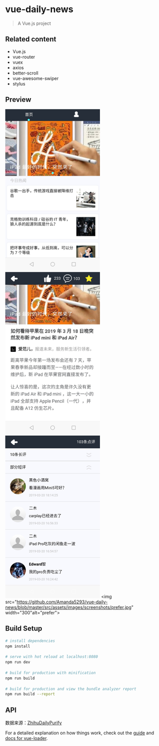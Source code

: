 # vue-daily-news

> A Vue.js project

## Related content

* Vue.js
* vue-router
* vuex
* axios
* better-scroll
* vue-awesome-swiper
* stylus

## Preview

<img src="https://github.com/Amanda5293/vue-daily-news/blob/master/src/assets/images/screenshots/main.jpg" width="300"  alt="main">  <img src="https://github.com/Amanda5293/vue-daily-news/blob/master/src/assets/images/screenshots/article.jpg" width="300"  alt="article">  <img src="https://github.com/Amanda5293/vue-daily-news/blob/master/src/assets/images/screenshots/comments.jpg" width="300" alt="comments">  <img src="https://github.com/Amanda5293/vue-daily-news/blob/master/src/assets/images/screenshots/prefer.jpg" width="300"alt="prefer">

## Build Setup

``` bash
# install dependencies
npm install

# serve with hot reload at localhost:8080
npm run dev

# build for production with minification
npm run build

# build for production and view the bundle analyzer report
npm run build --report
```

## API
数据来源：[ZhihuDailyPurify](https://github.com/izzyleung/ZhihuDailyPurify/wiki/%E7%9F%A5%E4%B9%8E%E6%97%A5%E6%8A%A5-API-%E5%88%86%E6%9E%90)

For a detailed explanation on how things work, check out the [guide](http://vuejs-templates.github.io/webpack/) and [docs for vue-loader](http://vuejs.github.io/vue-loader).
